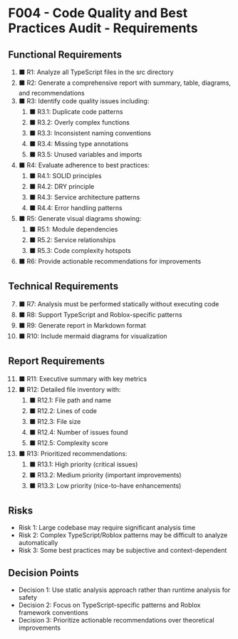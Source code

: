 # F004 - Code Quality and Best Practices Audit - Requirements

## Functional Requirements

1. ⬛ R1: Analyze all TypeScript files in the src directory
2. ⬛ R2: Generate a comprehensive report with summary, table, diagrams, and recommendations
3. ⬛ R3: Identify code quality issues including:
   1. ⬛ R3.1: Duplicate code patterns
   2. ⬛ R3.2: Overly complex functions
   3. ⬛ R3.3: Inconsistent naming conventions
   4. ⬛ R3.4: Missing type annotations
   5. ⬛ R3.5: Unused variables and imports
4. ⬛ R4: Evaluate adherence to best practices:
   1. ⬛ R4.1: SOLID principles
   2. ⬛ R4.2: DRY principle
   3. ⬛ R4.3: Service architecture patterns
   4. ⬛ R4.4: Error handling patterns
5. ⬛ R5: Generate visual diagrams showing:
   1. ⬛ R5.1: Module dependencies
   2. ⬛ R5.2: Service relationships
   3. ⬛ R5.3: Code complexity hotspots
6. ⬛ R6: Provide actionable recommendations for improvements

## Technical Requirements

7. ⬛ R7: Analysis must be performed statically without executing code
8. ⬛ R8: Support TypeScript and Roblox-specific patterns
9. ⬛ R9: Generate report in Markdown format
10. ⬛ R10: Include mermaid diagrams for visualization

## Report Requirements

11. ⬛ R11: Executive summary with key metrics
12. ⬛ R12: Detailed file inventory with:
    1. ⬛ R12.1: File path and name
    2. ⬛ R12.2: Lines of code
    3. ⬛ R12.3: File size
    4. ⬛ R12.4: Number of issues found
    5. ⬛ R12.5: Complexity score
13. ⬛ R13: Prioritized recommendations:
    1. ⬛ R13.1: High priority (critical issues)
    2. ⬛ R13.2: Medium priority (important improvements)
    3. ⬛ R13.3: Low priority (nice-to-have enhancements)

## Risks

- Risk 1: Large codebase may require significant analysis time
- Risk 2: Complex TypeScript/Roblox patterns may be difficult to analyze automatically
- Risk 3: Some best practices may be subjective and context-dependent

## Decision Points

- Decision 1: Use static analysis approach rather than runtime analysis for safety
- Decision 2: Focus on TypeScript-specific patterns and Roblox framework conventions
- Decision 3: Prioritize actionable recommendations over theoretical improvements